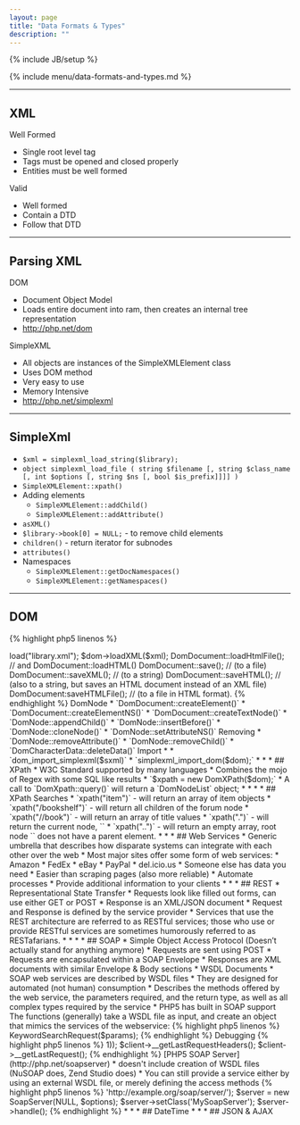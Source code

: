 ```yaml
---
layout: page
title: "Data Formats & Types"
description: ""
---
```

{% include JB/setup %}

{% include menu/data-formats-and-types.md %}


* * *

## XML

Well Formed

* Single root level tag
* Tags must be opened and closed properly
* Entities must be well formed

Valid

* Well formed
* Contain a DTD
* Follow that DTD


* * *

## Parsing XML


DOM

* Document Object Model
* Loads entire document into ram, then creates an internal tree representation
* <http://php.net/dom>

SimpleXML

* All objects are instances of the SimpleXMLElement class
* Uses DOM method
* Very easy to use
* Memory Intensive
* <http://php.net/simplexml>


* * *

## SimpleXml


* `$xml = simplexml_load_string($library);`
* `object simplexml_load_file ( string $filename [, string $class_name [, int $options [, string $ns [, bool $is_prefix]]]] )`
* `SimpleXMLElement::xpath()`
* Adding elements
   * `SimpleXMLElement::addChild()`
   * `SimpleXMLElement::addAttribute()`
* `asXML()`
* `$library->book[0] = NULL;` - to remove child elements
* `children()` - return iterator for subnodes
* `attributes()`
* Namespaces
   * `SimpleXMLElement::getDocNamespaces()`
   * `SimpleXMLElement::getNamespaces()`


* * *

## DOM

{% highlight php5 linenos %}
<?php
$dom = new DomDocument();
$dom->load("library.xml");
$dom->loadXML($xml);

DomDocument::loadHtmlFile(); // and DomDocument::loadHTML()
DomDocument::save(); // (to a file)
DomDocument::saveXML(); // (to a string)
DomDocument::saveHTML(); // (also to a string, but saves an HTML document instead of an XML file)
DomDocument:saveHTMLFile(); // (to a file in HTML format).
{% endhighlight %}

DomNode

* `DomDocument::createElement()`
* `DomDocument::createElementNS()`
* `DomDocument::createTextNode()`
* `DomNode::appendChild()`
* `DomNode::insertBefore()`
* `DomNode::cloneNode()`
* `DomNode::setAttributeNS()`

Removing

* `DomNode::removeAttribute()`
* `DomNode::removeChild()`
* `DomCharacterData::deleteData()`

Import 
* 
* `dom_import_simplexml($sxml)`
* `simplexml_import_dom($dom);`


* * *

## XPath


* W3C Standard supported by many languages
* Combines the mojo of Regex with some SQL like results
* `$xpath = new DomXPath($dom);`
* A call to `DomXpath::query()` will return a `DomNodeList` object;
* <http://www.w3schools.com/xpath/xpath_syntax.asp>


* * *

## XPath Searches


* `xpath("item")` - will return an array of item objects
* `xpath("/bookshelf")` - will return all children of the forum node
* `xpath("//book")` - will return an array of title values
* `xpath(".")` - will return the current node, `<bookshelf>`
* `xpath("..")` - will return an empty array, root node `<bookshelf>` does not have a parent element.


* * *

## Web Services


* Generic umbrella that describes how disparate systems can integrate with each other over the web
* Most major sites offer some form of web services:
   * Amazon
   * FedEx
   * eBay
   * PayPal
   * del.icio.us
* Someone else has data you need
* Easier than scraping pages (also more reliable)
* Automate processes
* Provide additional information to your clients


* * *

## REST


* Representational State Transfer
* Requests look like filled out forms, can use either GET or POST
* Response is an XML/JSON document
* Request and Response is defined by the service provider
* Services that use the REST architecture are referred to as RESTful services; those who use or provide RESTful services are sometimes humorously referred to as RESTafarians.
* <http://library.example.com/api.php?devkey=123&action=search&type=book&keyword=style>



* * *

## SOAP


* Simple Object Access Protocol (Doesn’t actually stand for anything anymore)
* Requests are sent using POST
* Requests are encapsulated within a SOAP Envelope
* Responses are XML documents with similar Envelope & Body sections
* WSDL Documents
   * SOAP web services are described by WSDL files
   * They are designed for automated (not human) consumption
   * Describes the methods offered by the web service, the parameters required, and the return type, as well as all complex types required by the service
* PHP5 has built in SOAP support

The functions (generally) take a WSDL file as input, and create an object that mimics the services of the webservice:

{% highlight php5 linenos %}
<?php
$client = new SoapClient("http://soap.amazon.com/schemas2/AmazonWebServices.wsdl");
{% endhighlight %}

API call:

{% highlight php5 linenos %}
<?php
$result = $client->KeywordSearchRequest($params);
{% endhighlight %}

Debugging

{% highlight php5 linenos %}
<?php
$client = new SoapClient('http://api.google.com/GoogleSearch.wsdl', array('trace' => 1));
$client->__getLastRequestHeaders();
$client->__getLastRequest();
{% endhighlight %}

[PHP5 SOAP Server](http://php.net/soapserver)

* doesn't include creation of WSDL files (NuSOAP does, Zend Studio does)
* You can still provide a service either by using an external WSDL file, or merely defining the access methods

{% highlight php5 linenos %}
<?php
$options = array('uri' => 'http://example.org/soap/server/');
$server = new SoapServer(NULL, $options);
$server->setClass('MySoapServer');
$server->handle();
{% endhighlight %}


* * *

## DateTime

<http://php.net/manual/en/class.datetime.php>
<http://php.net/manual/en/book.datetime.php>



* * *

## JSON & AJAX

<http://php.net/manual/en/book.json.php>